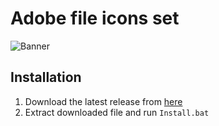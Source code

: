 # Adobe file icons set

![Banner](https://raw.githubusercontent.com/xmha97/IGExtIcons/master/Banner.jpg)

## Installation
1. Download the latest release from [here](https://github.com/xmha97/ImageGlassThemes/archive/refs/tags/v9.0.7.1125.zip)
2. Extract downloaded file and run `Install.bat`
